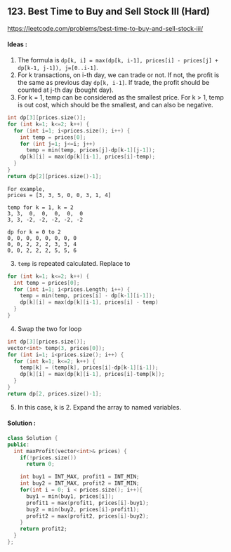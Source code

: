 ## **123. Best Time to Buy and Sell Stock III (Hard)**


https://leetcode.com/problems/best-time-to-buy-and-sell-stock-iii/


#### Ideas :
1. The formula is `dp[k, i] = max(dp[k, i-1], prices[i] - prices[j] + dp[k-1, j-1]), j=[0..i-1]`. 
2. For k transactions, on i-th day, we can trade or not. If not, the profit is the same as previous day `dp[k, i-1]`. If trade, the profit should be counted at j-th day (bought day).
3. For k = 1, temp can be considered as the smallest price. For k > 1, temp is out cost, which should be the smallest, and can also be negative.
```C++
int dp[3][prices.size()];
for (int k=1; k<=2; k++) {
  for (int i=1; i<prices.size(); i++) {
    int temp = prices[0];
    for (int j=1; j<=i; j++) 
      temp = min(temp, prices[j]-dp[k-1][j-1]); 
    dp[k][i] = max(dp[k][i-1], prices[i]-temp);
  }
}
return dp[2][prices.size()-1];
```

```
For example, 
prices = [3, 3, 5, 0, 0, 3, 1, 4]

temp for k = 1, k = 2
3, 3,  0,  0,  0,  0,  0
3, 3, -2, -2, -2, -2, -2

dp for k = 0 to 2
0, 0, 0, 0, 0, 0, 0, 0
0, 0, 2, 2, 2, 3, 3, 4
0, 0, 2, 2, 2, 5, 5, 6
```

3. `temp` is repeated calculated. Replace to
```C++
for (int k=1; k<=2; k++) {
  int temp = prices[0];
  for (int i=1; i<prices.Length; i++) {
    temp = min(temp, prices[i] - dp[k-1][i-1]);
    dp[k][i] = max(dp[k][i-1], prices[i] - temp)
  }
}
```
4. Swap the two for loop
```C++
int dp[3][prices.size()];
vector<int> temp(3, prices[0]);
for (int i=1; i<prices.size(); i++) {
  for (int k=1; k<=2; k++) {
    temp[k] = (temp[k], prices[i]-dp[k-1][i-1]);
    dp[k][i] = max(dp[k][i-1], prices[i]-temp[k]);
  }
}
return dp[2, prices.size()-1];
```
5. In this case, k is 2. Expand the array to named variables.

#### Solution :
```C++
class Solution {
public:
  int maxProfit(vector<int>& prices) {
    if(!prices.size())
      return 0;

    int buy1 = INT_MAX, profit1 = INT_MIN;
    int buy2 = INT_MAX, profit2 = INT_MIN;
    for(int i = 0; i < prices.size(); i++){
      buy1 = min(buy1, prices[i]);
      profit1 = max(profit1, prices[i]-buy1);
      buy2 = min(buy2, prices[i]-profit1);
      profit2 = max(profit2, prices[i]-buy2);
    }
    return profit2;    
  }
};
```